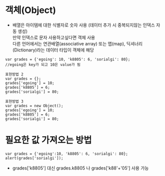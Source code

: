 객체(Object)
=============
* 배열은 아이템에 대한 식별자로 숫자 사용 (데이터 추가 시 중복되지않는 인덱스 자동 생성)   
만약 인덱스로 문자 사용하고싶다면 객체 사용   
다른 언어에서는 연관배열(associative array) 또는 맵(map), 딕셔너리(Dictionary)라는 데이터 타입이 객체에 해당
```
var grades = {'egoing': 10, 'k8805': 6, 'sorialgi': 80};
//egoing은 key가 되고 10은 value가 됨 
```
```
표현방법 2
var grades = {};
grades['egoing'] = 10;
grades['k8805'] = 6;
grades['sorialgi'] = 80;
```
```
표현방법 3
var grades = new Object();
grades['egoing'] = 10;
grades['k8805'] = 6;
grades['sorialgi'] = 80;
```

# 필요한 값 가져오는 방법
```
var grades = {'egoing':10, 'k8805': 6, 'sorialgi': 80};
alert(grades['sorialgi']);
```
* grades['k8805'] 대신 grades.k8805 나 grades['k88'+'05'] 사용 가능   

